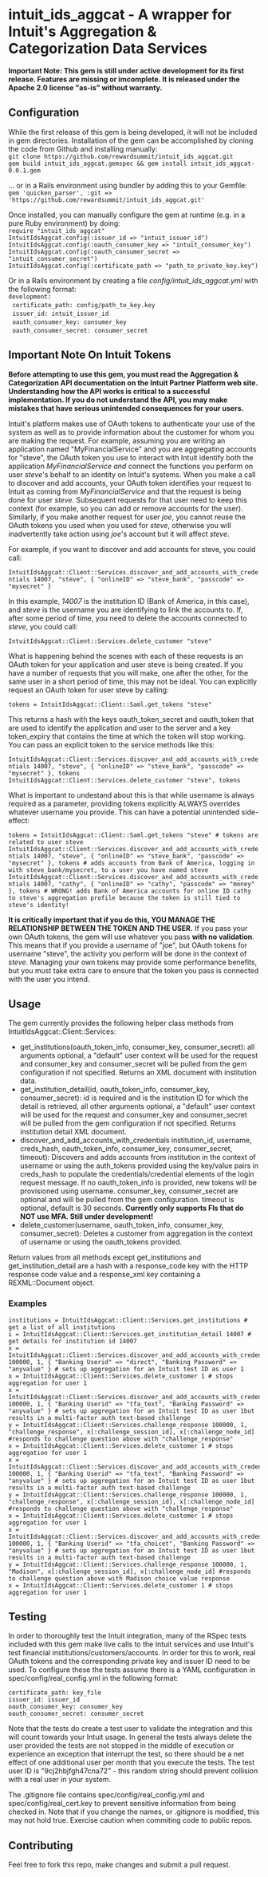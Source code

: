 intuit_ids_aggcat - A wrapper for Intuit's Aggregation & Categorization Data Services
==================================================================
**Important Note: This gem is still under active development for its first release. Features are missing or imcomplete. It is released under the Apache 2.0 license "as-is" without warranty.**  

Configuration
-----------------
While the first release of this gem is being developed, it will not be included in gem directories. Installation of the gem can be accomplished by cloning the code from Github and installing manually:  
`git clone https://github.com/rewardsummit/intuit_ids_aggcat.git`  
`gem build intuit_ids_aggcat.gemspec && gem install intuit_ids_aggcat-0.0.1.gem`  
  
... or in a Rails environment using bundler by adding this to your Gemfile:  
`gem 'quicken_parser', :git => 'https://github.com/rewardsummit/intuit_ids_aggcat.git'`
  
Once installed, you can manually configure the gem at runtime (e.g. in a pure Ruby environment) by doing:  
`require "intuit_ids_aggcat"`  
`IntuitIdsAggcat.config(:issuer_id => "intuit_issuer_id")`  
`IntuitIdsAggcat.config(:oauth_consumer_key => "intuit_consumer_key")`  
`IntuitIdsAggcat.config(:oauth_consumer_secret => "intuit_consumer_secret")`  
`IntuitIdsAggcat.config(:certificate_path => "path_to_private_key.key")`  
  
Or in a Rails environment by creating a file *config/intuit_ids_aggcat.yml* with the following format:  
`development:`  
&nbsp;&nbsp;`certificate_path: config/path_to_key.key`  
&nbsp;&nbsp;`issuer_id: intuit_issuer_id`  
&nbsp;&nbsp;`oauth_consumer_key: consumer_key`  
&nbsp;&nbsp;`oauth_consumer_secret: consumer_secret`  
  
Important Note On Intuit Tokens
------------------------------------------
**Before attempting to use this gem, you must read the Aggregation & Categorization API documentation on the Intuit Partner Platform web site. Understanding how the API works is critical to a successful implementation. If you do not understand the API, you may make mistakes that have serious unintended consequences for your users.**

Intuit's platform makes use of OAuth tokens to authenticate your use of the system as well as to provide information about the customer for whom you are making the request. For example, assuming you are writing an application named "MyFinancialService" and you are aggregating accounts for "steve", the OAuth token you use to interact with Intuit identify both the application *MyFinancialService* _and_ connect the functions you perform on user *steve*'s behalf to an identity on Intuit's systems.  When you make a call to discover and add accounts, your OAuth token identifies your request to Intuit as coming from *MyFinancialService* and that the request is being done for user *steve*. Subsequent requests for that user need to keep this context (for example, so you can add or remove accounts for the user). Similarly, if you make another request for user *joe*, you cannot reuse the OAuth tokens you used when you used for *steve*, otherwise you will inadvertently take action using *joe*'s account but it will affect *steve*. 
  
 For example, if you want to discover and add accounts for steve, you could call:  
   
 `IntuitIdsAggcat::Client::Services.discover_and_add_accounts_with_credentials 14007, "steve", { "onlineID" => "steve_bank", "passcode" => "mysecret" }`  
   
 In this example, *14007* is the institution ID (Bank of America, in this case), and *steve* is the username you are identifying to link the accounts to. If, after some period of time, you need to delete the accounts connected to *steve*, you could call: 
  
`IntuitIdsAggcat::Client::Services.delete_customer "steve"`
  
What is happening behind the scenes with each of these requests is an OAuth token for your application and user steve is being created. If you have a number of requests that you will make, one after the other, for the same user in a short period of time, this may not be ideal. You can explicitly request an OAuth token for user steve by calling:  
  
`tokens = IntuitIdsAggcat::Client::Saml.get_tokens "steve"`  

This returns a hash with the keys oauth_token_secret and oauth_token that are used to identify the application and user to the server and a key token_expiry that contains the time at which the token will stop working. You can pass an explicit token to the service methods like this:  
  
`IntuitIdsAggcat::Client::Services.discover_and_add_accounts_with_credentials 14007, "steve", { "onlineID" => "steve_bank", "passcode" => "mysecret" }, tokens`  
`IntuitIdsAggcat::Client::Services.delete_customer "steve", tokens`  
  
What is important to undestand about this is that while username is always required as a parameter, providing tokens explicitly ALWAYS overrides whatever username you provide. This can have a potential unintended side-effect:
  
`tokens = IntuitIdsAggcat::Client::Saml.get_tokens "steve" # tokens are related to user steve` 
`IntuitIdsAggcat::Client::Services.discover_and_add_accounts_with_credentials 14007, "steve", { "onlineID" => "steve_bank", "passcode" => "mysecret" }, tokens # adds accounts from Bank of America, logging in with steve_bank/mysecret, to a user you have named steve`  
`IntuitIdsAggcat::Client::Services.discover_and_add_accounts_with_credentials 14007, "cathy", { "onlineID" => "cathy", "passcode" => "money" }, tokens # WRONG! adds Bank of America accounts for online ID cathy to steve's aggregation profile because the token is still tied to steve's identity!` 
  
**It is critically important that if you do this, YOU MANAGE THE RELATIONSHIP BETWEEN THE TOKEN AND THE USER.** If you pass your own OAuth tokens, the gem will use whatever you pass **with no validation**. This means that if you provide a username of "joe", but OAuth tokens for username "steve", the activity you perform will be done in the context of *steve*. Managing your own tokens may provide some performance benefits, but you must take extra care to ensure that the token you pass is connected with the user you intend.   
  
Usage
-----
The gem currently provides the following helper class methods from IntuitIdsAggcat::Client::Services:  

- get_institutions(oauth_token_info, consumer_key, consumer_secret): all arguments optional, a "default" user context will be used for the request and consumer_key and consumer_secret will be pulled from the gem configuration if not specified. Returns an XML document with institution data.  
- get_institution_detail(id, oauth_token_info, consumer_key, consumer_secret): id is required and is the institution ID for which the detail is retrieved, all other arguments optional, a "default" user context will be used for the request and consumer_key and consumer_secret will be pulled from the gem configuration if not specified. Returns institution detail XML document.  
- discover_and_add_accounts_with_credentials institution_id, username, creds_hash, oauth_token_info, consumer_key, consumer_secret, timeout): Discovers and adds accounts from institution in the context of username or using the auth_tokens provided using the key/value pairs in creds_hash to populate the credentials/credential elements of the login request message. If no oauth_token_info is provided, new tokens will be provisioned using username. consumer_key, consumer_secret are optional and will be pulled from the gem configuration. timeout is optional, default is 30 seconds. **Currently only supports FIs that do NOT use MFA. Still under development!**  
- delete_customer(username, oauth_token_info, consumer_key, consumer_secret): Deletes a customer from aggregation in the context of username or using the oauth_tokens provided.  
  
Return values from all methods except get_institutions and get_institution_detail are a hash with a response_code key with the HTTP response code value and a response_xml key containing a REXML::Document object.
  
### Examples
  
	institutions = IntuitIdsAggcat::Client::Services.get_institutions # get a list of all institutions
	i = IntuitIdsAggcat::Client::Services.get_institution_detail 14007 # get details for institution id 14007
	x = IntuitIdsAggcat::Client::Services.discover_and_add_accounts_with_credentials 100000, 1, { "Banking Userid" => "direct", "Banking Password" => "anyvalue" } # sets up aggregation for an Intuit test ID as user 1
	x = IntuitIdsAggcat::Client::Services.delete_customer 1 # stops aggregation for user 1
	x = IntuitIdsAggcat::Client::Services.discover_and_add_accounts_with_credentials 100000, 1, { "Banking Userid" => "tfa_text", "Banking Password" => "anyvalue" } # sets up aggregation for an Intuit test ID as user 1but results in a multi-factor auth text-based challenge
	y = IntuitIdsAggcat::Client::Services.challenge_response 100000, 1, "challenge_response", x[:challenge_session_id], x[:challenge_node_id] #responds to challenge question above with "challenge_response"
	x = IntuitIdsAggcat::Client::Services.delete_customer 1 # stops aggregation for user 1
	x = IntuitIdsAggcat::Client::Services.discover_and_add_accounts_with_credentials 100000, 1, { "Banking Userid" => "tfa_text", "Banking Password" => "anyvalue" } # sets up aggregation for an Intuit test ID as user 1but results in a multi-factor auth text-based challenge
	y = IntuitIdsAggcat::Client::Services.challenge_response 100000, 1, "challenge_response", x[:challenge_session_id], x[:challenge_node_id] #responds to challenge question above with "challenge_response"
	x = IntuitIdsAggcat::Client::Services.delete_customer 1 # stops aggregation for user 1
	x = IntuitIdsAggcat::Client::Services.discover_and_add_accounts_with_credentials 100000, 1, { "Banking Userid" => "tfa_choicet", "Banking Password" => "anyvalue" } # sets up aggregation for an Intuit test ID as user 1but results in a multi-factor auth text-based challenge
	y = IntuitIdsAggcat::Client::Services.challenge_response 100000, 1, "Madison", x[:challenge_session_id], x[:challenge_node_id] #responds to challenge question above with Madison choice value response
	x = IntuitIdsAggcat::Client::Services.delete_customer 1 # stops aggregation for user 1
  
Testing
----------
In order to thoroughly test the Intuit integration, many of the RSpec tests included with this gem make live calls to the Intuit services and use Intuit's test financial institutions/customers/accounts. In order for this to work, real OAuth tokens and the corresponding private  key and issuer ID need to be used. To configure these the tests assume there is a YAML configuration in spec/config/real_config.yml in the following format:  
  
`certificate_path: key_file`  
`issuer_id: issuer_id`  
`oauth_consumer_key: consumer_key`  
`oauth_consumer_secret: consumer_secret`  
  
Note that the tests do create a test user to validate the integration and this will count towards your Intuit usage. In general the tests always delete the user provided the tests are not stopped in the middle of execution or experience an exception that interrupt the test, so there should be a net effect of one additional user per month that you execute the tests.  The test user ID is "9cj2hbjfgh47cna72" - this random string should prevent collision with a real user in your system.
  
The .gitignore file contains spec/config/real_config.yml and spec/config/real_cert.key to prevent sensitive information from being checked in. Note that if you change the names, or .gitignore is modified, this may not hold true. Exercise caution when commiting code to public repos.  
  
Contributing
-----------------
Feel free to fork this repo, make changes and submit a pull request. 
